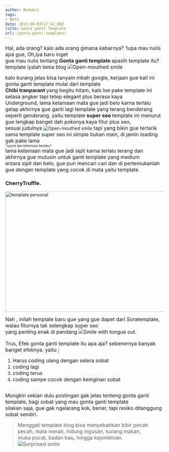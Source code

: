 ```yaml
---
author: Redaksi
tags:
- Note
date: 2013-08-03T17:41:00Z
title: Gonta ganti Template
url: /gonta-ganti-template/
---
```


<div dir="ltr" style="text-align:left;">
  <span style="font-size:medium;">Hai, ada orang? kalo ada orang gimana kabarnya? ‘lupa mau nulis apa gue, Oh,iya baru inget </span><br /><span style="font-size:medium;">gue mau nulis tentang <strong>Gonta ganti template </strong>apasih template itu? template iyalah tema blog <img alt="Open-mouthed smile" class="wlEmoticon wlEmoticon-openmouthedsmile" src="https://i0.wp.com/lh4.ggpht.com/-DS_GaEVaIlk/Uf0_7B4CyQI/AAAAAAAAA9w/cS1Cu0wRbaU/wlEmoticon-openmouthedsmile%25255B2%25255D.png?w=768" data-recalc-dims="1" /></span></p> 
  
  <p>
    <span style="font-size:medium;"></span><span style="font-size:medium;">kalo kurang jelas bisa tanyain mbah google, kerjaan gue kali ini gonta ganti template mulai dari template</span><br /><span style="font-size:medium;"><strong>Chibi tranparant </strong>yang begitu hitam, kalo loe pake template ini selasa angker tapi tetep elegant plus berasa kaya </span><br /><span style="font-size:medium;">Underground, lama kelamaan mata gue jadi belo karna terlalu gelap akhirnya gue ganti lagi template yang terang benderang</span><br /><span style="font-size:medium;">seperti genderang, yaitu template <strong>super seo </strong>template ini menurut gue lengkap banget dah pokonya kaya fitur plus seo,</span><br /><span style="font-size:medium;">sesuai judulnya </span><img alt="Open-mouthed smile" class="wlEmoticon wlEmoticon-openmouthedsmile" src="https://i0.wp.com/lh4.ggpht.com/-DS_GaEVaIlk/Uf0_7B4CyQI/AAAAAAAAA9w/cS1Cu0wRbaU/wlEmoticon-openmouthedsmile%25255B2%25255D.png?w=768" data-recalc-dims="1" /><span style="font-size:medium;"> tapi yang bikin gue tertarik sama template super seo ini simple bukan main, di jamin loading gak pake lama</span><br /><span style="font-size:x-small;">*syarat dan ketentuan berlaku*</span><br /><span style="font-size:medium;">lama kelamaan mata gue jadi sipit karna terlalu terang dan akhirnya gue mutusin untuk ganti template yang medium </span><br /><span style="font-size:medium;">antara sipit dan belo, gue pun mencari cari dan di pertemukanlah gue dengan template yang cocok di mata yaitu template </span>
  </p>
  
  <h3>
    CherryTruffle.
  </h3>
  
  <p>
    <a href="https://i1.wp.com/lh5.ggpht.com/-A94OiLoDoHE/Uf1AZWkGTtI/AAAAAAAAA94/fRjQIP6ooP4/s1600-h/template%252520personal%25255B5%25255D.png"><img loading="lazy" alt="template personal" border="0" height="382" src="https://i1.wp.com/lh6.ggpht.com/-aKXFxiZrczY/Uf1AtBIceMI/AAAAAAAAA-A/nqnZkKxmyoM/template%252520personal_thumb%25255B3%25255D.png?resize=506%2C382" title="template personal" width="506" data-recalc-dims="1" /></a>
  </p>
  
  <p>
    <span style="font-size:medium;">Nah , inilah template baru gue yang gue dapet dari Soratemplate, walau fiturnya tak selengkap super seo </span><br /><span style="font-size:medium;">yang penting enak di pandang <img alt="Smile with tongue out" class="wlEmoticon wlEmoticon-smilewithtongueout" src="https://i1.wp.com/lh5.ggpht.com/-8bvyW8ob46w/Uf1AwuXhmHI/AAAAAAAAA-I/vB0H_7FkZdU/wlEmoticon-smilewithtongueout%25255B2%25255D.png?w=768" data-recalc-dims="1" />.</span><br /><span style="font-size:medium;"></span><br /><span style="font-size:medium;">Trus, Efek gonta ganti template itu apa aja? sebenernya banyak banget efeknya. yaitu ;</span>
  </p>
  
  <ol>
    <li>
      <span style="font-size:medium;">Harus coding ulang dengan selera sobat</span>
    </li>
    <li>
      <span style="font-size:medium;">coding lagi</span>
    </li>
    <li>
      <span style="font-size:medium;">coding terus</span>
    </li>
    <li>
      <span style="font-size:medium;">coding sampe cocok dengan keinginan sobat</span>
    </li>
  </ol>
  
  <p>
    <span style="font-size:medium;"></span><br /><span style="font-size:medium;">Mungkin sekian dulu postingan gak jelas tenteng gonta ganti template, bagi sobat yang mau gonta ganti template</span><br /><span style="font-size:medium;">silakan saja, gue gak ngelarang kok, bener, tapi resiko ditanggung sobat sendiri.</span><br /><span style="font-size:medium;"></span>
  </p>
  
  <blockquote>
    <p>
      <span style="font-size:medium;">Menggati template blog bisa menyebabkan bibir pecah pecah, mata merah, hidung ingusan, kurang makan,</span><br /><span style="font-size:medium;">muka pucat, badan bau, hingga kejombloan. <img alt="Surprised smile" class="wlEmoticon wlEmoticon-surprisedsmile" src="https://i0.wp.com/lh5.ggpht.com/-7KEa02GdGBs/Uf1AyrrVBAI/AAAAAAAAA-Q/wDszJAI2uiQ/wlEmoticon-surprisedsmile%25255B2%25255D.png?w=768" data-recalc-dims="1" /></span>
    </p>
  </blockquote>
</div>